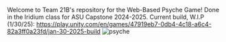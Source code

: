 Welcome to Team 21B's repository for the Web-Based Psyche Game!
Done in the Iridium class for ASU Capstone 2024-2025.
Current build, W.I.P (1/30/25): https://play.unity.com/en/games/47919eb7-0db4-4c18-a6c4-82a3ff0a23fd/jan-30-2025-build
![psyche](https://github.com/user-attachments/assets/435740d1-360b-4ad6-aa59-68844a6477b5)

